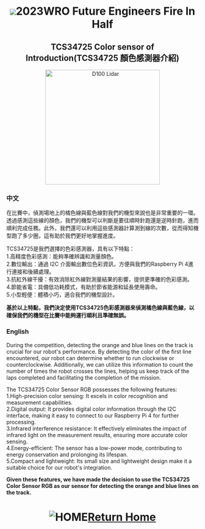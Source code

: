 # <div align="center"><img src=../../other/img/logo.jpg></img>2023WRO Future Engineers Fire In Half </div>
## <div align="center">TCS34725 Color sensor of Introduction(TCS34725 顏色感測器介紹)</div> 

<div align="center"><img src="./img/TCS34725_RGB.png" alt="D100 Lidar" width="300"></div> 

### 中文
在比賽中，偵測場地上的橘色線與藍色線對我們的機型來說也是非常重要的一環。透過感測這些線的顏色，我們的機型可以判斷是要往順時針跑還是逆時針跑，進而順利完成任務。此外，我們還可以利用這些感測器計算測到線的次數，從而得知機型跑了多少圈，這有助於我們更好地掌握進度。  

TCS34725是我們選擇的色彩感測器，具有以下特點：  
1.高精度色彩感測：能夠準確辨識和測量顏色。  
2.數位輸出：通過 I2C 介面輸出數位色彩資訊，方便與我們的Raspberry Pi 4進行連接和後續處理。  
3.抗紅外線干擾：有效消除紅外線對測量結果的影響，提供更準確的色彩感測。  
4.節能省電：具備低功耗模式，有助於節省能源和延長使用壽命。  
5.小型輕便：體積小巧，適合我們的機型設計。  

__基於以上特點，我們決定使用TCS34725色彩感測器來偵測橘色線與藍色線，以確保我們的機型在比賽中能夠運行順利且準確無誤。__

### English
During the competition, detecting the orange and blue lines on the track is crucial for our robot's performance. By detecting the color of the first line encountered, our robot can determine whether to run clockwise or counterclockwise. Additionally, we can utilize this information to count the number of times the robot crosses the lines, helping us keep track of the laps completed and facilitating the completion of the mission.

The TCS34725 Color Sensor RGB possesses the following features:  
1.High-precision color sensing: It excels in color recognition and measurement capabilities.  
2.Digital output: It provides digital color information through the I2C interface, making it easy to connect to our Raspberry Pi 4 for further processing.  
3.Infrared interference resistance: It effectively eliminates the impact of infrared light on the measurement results, ensuring more accurate color sensing.  
4.Energy-efficient: The sensor has a low-power mode, contributing to energy conservation and prolonging its lifespan.  
5.Compact and lightweight: Its small size and lightweight design make it a suitable choice for our robot's integration.  

__Given these features, we have made the decision to use the TCS34725 Color Sensor RGB as our sensor for detecting the orange and blue lines on the track.__
# <div align="center">![HOME](../../other/img/Home.jpg)[Return Home](../../)</div>  

